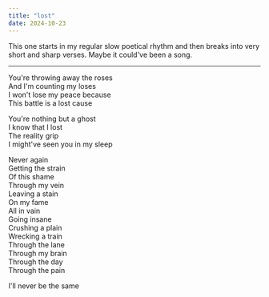 ```yaml
---
title: "lost"
date: 2024-10-23
---
```


This one starts in my regular slow poetical rhythm and then breaks into very short and sharp verses. Maybe it could've been a song.

---

You're throwing away the roses  
And I'm counting my loses  
I won't lose my peace because  
This battle is a lost cause  

You're nothing but a ghost  
I know that I lost  
The reality grip  
I might've seen you in my sleep  

Never again  
Getting the strain  
Of this shame  
Through my vein  
Leaving a stain  
On my fame  
All in vain  
Going insane  
Crushing a plain  
Wrecking a train  
Through the lane  
Through my brain  
Through the day  
Through the pain  

I'll never be the same
